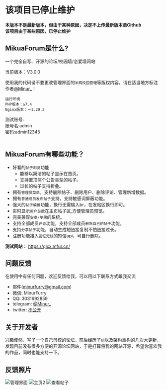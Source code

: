 
## <h1>该项目已停止维护</h1>
**本版本不是最新版本，但由于某种原因，决定不上传最新版本至Github**
<br>**该项目由于某些原因，已停止维护**


## **MikuaForum是什么?**

一个完全自写、开源的论坛/校园墙/恋爱墙网站

当前版本：V3.0.0

使用我的代码请不要更改管理界面的`米跨校园管理`等版权内容，请在适当地方标注作者[@Minur_](http://t.me/Minurrr)！

    运行环境
    PHP版本：≥7.4
    Nginx版本：＝1.20.2

测试账号:<br>账号名:admin<br>密码:admin12345
<br><br>
## **MikuaForum有哪些功能？**
* 好看的`帖子浏览`功能
    *  能够以简洁的帖子显示在首页。
    *  支持置顶两个公告类型的帖子。
    *  过长的帖子支持折叠。
* 拥有`管理员菜单`，支持删除帖子、删除用户、删除评论、管理新增数据。
* 拥有`普通成员发布帖子`支持，支持敏感词屏蔽功能。
* 强大的`帖子编排`功能，换行无需输入br，在发帖区换行即可。
* 实时显示`用户总数`在主页帖子区,方便管理员预览。
* 完美兼容`安卓/苹果`的系统。
* 支持全部成员`评论`功能，支持全部成员`删除自己的帖子`功能。
* 支持`分享帖子`功能，自动生成短链接复制不怕链接过长。
* 注册功能接入`互忆无线`的短信api，可自行删除。

**测试网站：** https://qlxx.mfur.cn/

## 问题反馈

在使用中有任何问题，欢迎反馈给我，可以用以下联系方式跟我交流

* 邮件(minurfurry@gmail.com)
* 微信: MinurFurry
* QQ: 3031692859
* telegram: [@Minur_](http://t.me/Minurrr)
* twitter: [不公开](http://exmaple.com/)

## 关于开发者

兴趣使然，写了一个自己母校的论坛，前后经历了ui以及架构重构的几次大更新，发现目前没有很多方便的开源论坛网站，于是打算将我的网站开源，希望你喜欢我的作品，同时也能支持一下。

## 反馈照片

![管理界面](https://qlxx.fun/photoo/admin.jpg)
![主页2](https://qlxx.fun/photoo/index2.jpg)
![查看帖子](https://qlxx.fun/photoo/view.jpg)

